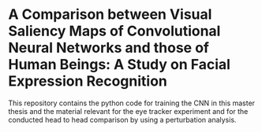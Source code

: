 # A Comparison between Visual Saliency Maps of Convolutional Neural Networks and those of Human Beings: A Study on Facial Expression Recognition

This repository contains the python code for training the CNN in this master thesis and the material relevant for the eye tracker experiment and for the conducted head to head comparison by using a perturbation analysis.


